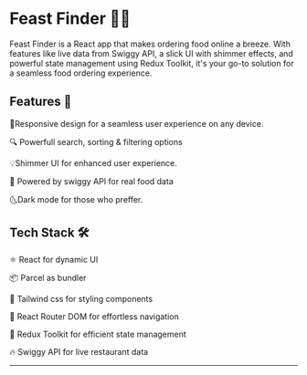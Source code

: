# Feast Finder 🍔🍕

Feast Finder is a React app that makes ordering food online a breeze. With features like live data from Swiggy API, a slick UI with shimmer effects, and powerful state management using Redux Toolkit, it's your go-to solution for a seamless food ordering experience.

## Features 🌟
📱Responsive design for a seamless user experience on any device.

🔍 Powerfull search, sorting & filtering options

💡Shimmer UI for enhanced user experience.

🍔 Powered by swiggy API for real food data

🌜Dark mode for those who preffer.



## Tech Stack 🛠️

⚛️ React for dynamic UI

📦 Parcel as bundler

🎨 Tailwind css for styling components

🔗 React Router DOM for effortless navigation

🔂 Redux Toolkit for efficient state management 

🔥 Swiggy API for live restaurant data

---